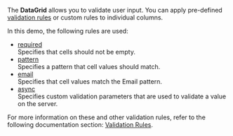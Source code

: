 The **DataGrid** allows you to validate user input. You can apply pre-defined [validation rules](/Documentation/ApiReference/UI_Widgets/dxDataGrid/Configuration/columns/#validationRules) or custom rules to individual columns. 

In this demo, the following rules are used:

- [required](/Documentation/ApiReference/UI_Widgets/dxValidator/Validation_Rules/RequiredRule/)     
Specifies that cells should not be empty.   
- [pattern](/Documentation/ApiReference/UI_Widgets/dxValidator/Validation_Rules/PatternRule/)       
Specifies a pattern that cell values should match.   
- [email](/Documentation/ApiReference/UI_Widgets/dxValidator/Validation_Rules/EmailRule/)   
Specifies that cell values match the Email pattern.   
- [async](/Documentation/ApiReference/UI_Widgets/dxValidator/Validation_Rules/AsyncRule/)   
Specifies custom validation parameters that are used to validate a value on the server.

For more information on these and other validation rules, refer to the following documentation section: [Validation Rules](/Documentation/ApiReference/UI_Widgets/dxDataGrid/Configuration/columns/#validationRules).